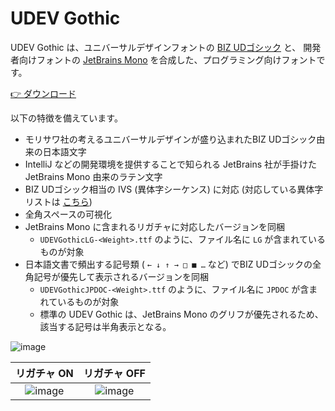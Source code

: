 # UDEV Gothic

UDEV Gothic は、ユニバーサルデザインフォントの [BIZ UDゴシック](https://github.com/googlefonts/morisawa-biz-ud-gothic) と、 開発者向けフォントの [JetBrains Mono](https://github.com/JetBrains/JetBrainsMono) を合成した、プログラミング向けフォントです。

[👉 ダウンロード](https://github.com/yuru7/udev-gothic/releases)

以下の特徴を備えています。

- モリサワ社の考えるユニバーサルデザインが盛り込まれたBIZ UDゴシック由来の日本語文字
- IntelliJ などの開発環境を提供することで知られる JetBrains 社が手掛けた JetBrains Mono 由来のラテン文字
- BIZ UDゴシック相当の IVS (異体字シーケンス) に対応 (対応している異体字リストは [こちら](https://raw.githubusercontent.com/yuru7/udev-gothic/main/doc/ivs.txt))
- 全角スペースの可視化
- JetBrains Mono に含まれるリガチャに対応したバージョンを同梱
  - `UDEVGothicLG-<Weight>.ttf` のように、ファイル名に `LG` が含まれているものが対象
- 日本語文書で頻出する記号類 ( `← ↓ ↑ → □ ■ …` など) でBIZ UDゴシックの全角記号が優先して表示されるバージョンを同梱
  - `UDEVGothicJPDOC-<Weight>.ttf` のように、ファイル名に `JPDOC` が含まれているものが対象
  - 標準の UDEV Gothic は、JetBrains Mono のグリフが優先されるため、該当する記号は半角表示となる。

![image](https://user-images.githubusercontent.com/13458509/159846115-826e87f5-90e6-4f10-90f5-652e4790f0ff.png)

|リガチャ ON|リガチャ OFF|
|:---:|:---:|
|![image](https://user-images.githubusercontent.com/13458509/159891788-b97865ee-9b94-4691-b44e-f39f55a8bdef.png)|![image](https://user-images.githubusercontent.com/13458509/159892000-99b356e5-42d0-4007-85eb-424abc386a05.png)|
